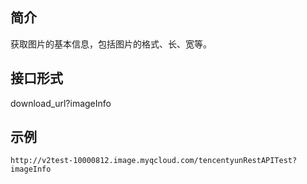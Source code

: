 ## 简介
获取图片的基本信息，包括图片的格式、长、宽等。
## 接口形式
download_url?imageInfo

## 示例
```
http://v2test-10000812.image.myqcloud.com/tencentyunRestAPITest?imageInfo
```

